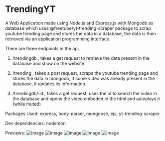 # TrendingYT
A Web Application made using Node.js and Express.js with Mongodb as database which uses @freetube/yt-trending-scraper package to scrap youtube trending page and stores the data in a database, the data is then retrieved via an application programming interface.

There are three endpoints in the api, 
1. /trendingdb , takes a get request to retrieve the data present in the database and show on the website.

2. /trending , takes a post request, scraps the youtube trending page and stores the data in mongodb, if some video was already present in the database, it updates its information.

3. /trendingdb/:id , takes a get request, uses the id to search the video in the database and  opens the video embeded in the html and autoplays it (while muted)

Packages Used:
express, body-parser, mongoose, ejs, yt-trending-scraper

Dev dependencies:
nodemon


Previews:
![image](https://user-images.githubusercontent.com/64136587/167039862-d44d1847-1959-49b9-8bb6-83fe74a80191.png)
![image](https://user-images.githubusercontent.com/64136587/167039949-1d2d2314-9ab8-4a95-98e9-5454f124f411.png)
![image](https://user-images.githubusercontent.com/64136587/167040047-fbc0d386-f50c-4621-9eb6-c5442b23f7ed.png)
![image](https://user-images.githubusercontent.com/64136587/167040190-31d00c9c-c202-43fc-a785-03b19f21b76e.png)
![image](https://user-images.githubusercontent.com/64136587/167040222-67c283fb-a59b-4f4b-b394-6db9e01cdd8a.png)
